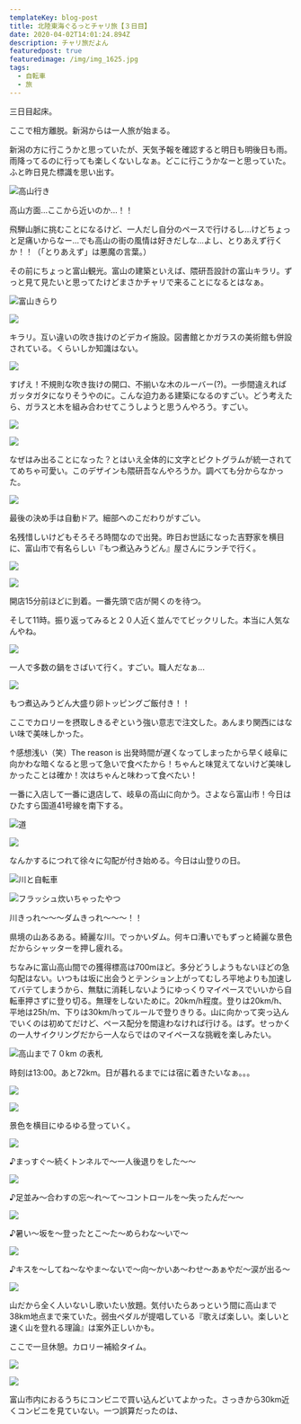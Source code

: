 ```yaml
---
templateKey: blog-post
title: 北陸東海ぐるっとチャリ旅【３日目】
date: 2020-04-02T14:01:24.894Z
description: チャリ旅だよん
featuredpost: true
featuredimage: /img/img_1625.jpg
tags:
  - 自転車
  - 旅
---
```

三日目起床。

ここで相方離脱。新潟からは一人旅が始まる。

新潟の方に行こうかと思っていたが、天気予報を確認すると明日も明後日も雨。雨降ってるのに行っても楽しくないしなぁ。どこに行こうかなーと思っていた。ふと昨日見た標識を思い出す。

![高山行き](/img/_mg_1565.jpg)

高山方面...ここから近いのか...！！

飛騨山脈に挑むことになるけど、一人だし自分のペースで行けるし...けどちょっと足痛いからなー...でも高山の街の風情は好きだしな...よし、とりあえず行くか！！（「とりあえず」は悪魔の言葉。）

その前にちょっと富山観光。富山の建築といえば、隈研吾設計の富山キラリ。ずっと見て見たいと思ってたけどまさかチャリで来ることになるとはなぁ。

![富山きらり](/img/_mg_1478.jpg)

![](/img/img_1527.jpg)

キラリ。互い違いの吹き抜けのどデカイ施設。図書館とかガラスの美術館も併設されている。くらいしか知識はない。

![](/img/_mg_1491.jpg)

すげえ！不規則な吹き抜けの開口、不揃いな木のルーバー(?)。一歩間違えればガッタガタになりそうやのに。こんな迫力ある建築になるのすごい。どう考えたら、ガラスと木を組み合わせてこうしようと思うんやろう。すごい。

![](/img/_mg_1500.jpg)

![](/img/_mg_1503.jpg)

なぜはみ出ることになった？とはいえ全体的に文字とピクトグラムが統一されててめちゃ可愛い。このデザインも隈研吾なんやろうか。調べても分からなかった。

![](/img/_mg_1522.jpg)

最後の決め手は自動ドア。細部へのこだわりがすごい。

名残惜しいけどもそろそろ時間なので出発。昨日お世話になった吉野家を横目に、富山市で有名らしい『もつ煮込みうどん』屋さんにランチで行く。

![](/img/_mg_1535.jpg)

![](/img/_mg_1554.jpg)

開店15分前ほどに到着。一番先頭で店が開くのを待つ。

そして11時。振り返ってみると２０人近く並んでてビックリした。本当に人気なんやね。

![](/img/_mg_1544.jpg)

一人で多数の鍋をさばいて行く。すごい。職人だなぁ...

![](/img/_mg_1550.jpg)

もつ煮込みうどん大盛り卵トッピングご飯付き！！

ここでカロリーを摂取しきるぞという強い意志で注文した。あんまり関西にはない味で美味しかった。

↑感想浅い（笑）The reason is 出発時間が遅くなってしまったから早く岐阜に向かわな暗くなると思って急いで食べたから！ちゃんと味覚えてないけど美味しかったことは確か！次はちゃんと味わって食べたい！

一番に入店して一番に退店して、岐阜の高山に向かう。さよなら富山市！今日はひたすら国道41号線を南下する。

![道](/img/_mg_1558.jpg)

![](/img/_mg_1565.jpg)

なんかするにつれて徐々に勾配が付き始める。今日は山登りの日。

![川と自転車](/img/_mg_1585.jpg)

![フラッシュ炊いちゃったやつ](/img/_mg_1594.jpg)

川きっれ〜〜〜ダムきっれ〜〜〜！！

県境の山あるある。綺麗な川。でっかいダム。何キロ漕いでもずっと綺麗な景色だからシャッターを押し疲れる。

ちなみに富山高山間での獲得標高は700mほど。多分どうしようもないほどの急勾配はない。いつもは坂に出会うとテンション上がってむしろ平地よりも加速してバテてしまうから、無駄に消耗しないようにゆっくりマイペースでいいから自転車押さずに登り切る。無理をしないために。20km/h程度。登りは20km/h、平地は25h/m、下りは30km/hってルールで登りきりる。山に向かって突っ込んでいくのは初めてだけど、ペース配分を間違わなければ行ける。はず。せっかくの一人サイクリングだから一人ならではのマイペースな挑戦を楽しみたい。

![高山まで７０km の表札](/img/_mg_1590.jpg)

時刻は13:00。あと72km。日が暮れるまでには宿に着きたいなぁ。。。

![](/img/_mg_1605.jpg)

![](/img/img_1658.jpg)

景色を横目にゆるゆる登っていく。

![](/img/_mg_1621.jpg)

♪まっすぐ〜続くトンネルで〜一人後退りをした〜〜

![](/img/img_1650.jpg)

♪足並み〜合わすの忘〜れ〜て〜コントロールを〜失ったんだ〜〜

![](/img/_mg_1689.jpg)

♪暑い〜坂を〜登ったとこ〜た〜めらわな〜いで〜

![](/img/img_1658.jpg)

♪キスを〜してね〜なやま〜ないで〜向〜かいあ〜わせ〜あぁやだ〜涙が出る〜

![](/img/_mg_1703.jpg)

山だから全く人いないし歌いたい放題。気付いたらあっという間に高山まで38km地点まで来ていた。弱虫ペダルが提唱している『歌えば楽しい。楽しいと速く山を登れる理論』は案外正しいかも。

ここで一旦休憩。カロリー補給タイム。

![](/img/_mg_1707.jpg)

![](/img/img_1709.jpg)

富山市内におるうちにコンビニで買い込んどいてよかった。さっきから30km近くコンビニを見ていない。一つ誤算だったのは、
